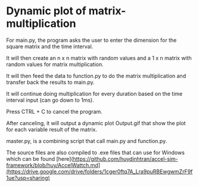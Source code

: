 # Dynamic plot of matrix-multiplication

For main.py, the program asks the user to enter the dimension for the square matrix and the time interval. 

It will then create an n x n matrix with random values and a 1 x n matrix with random values for matrix multiplication.

It will then feed the data to function.py to do the matrix multiplication and transfer back the results to main.py.

It will continue doing multiplication for every duration based on the time interval input (can go down to 1ms). 

Press CTRL + C to cancel the program.

After canceling, it will output a dynamic plot Output.gif that show the plot for each variable result of the matrix.

master.py, is a combining script that call main.py and function.py.

The source files are also compiled to .exe files that can use for Windows which can be found [here](https://github.com/huydinhtran/accel-sim-framework/blob/huy/AccelWattch.md](https://drive.google.com/drive/folders/1cger0ftq7A_Lra9puRBEwgwmZrF9f1ue?usp=sharing)
